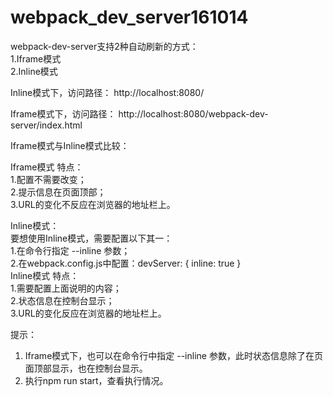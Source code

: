 # webpack_dev_server161014

webpack-dev-server支持2种自动刷新的方式：  
1.Iframe模式  
2.Inline模式  

Inline模式下，访问路径：
http://localhost:8080/

Iframe模式下，访问路径：
http://localhost:8080/webpack-dev-server/index.html

Iframe模式与Inline模式比较：

Iframe模式 特点：  
1.配置不需要改变；  
2.提示信息在页面顶部；  
3.URL的变化不反应在浏览器的地址栏上。  

Inline模式：  
要想使用Inline模式，需要配置以下其一：  
1.在命令行指定 --inline 参数；  
2.在webpack.config.js中配置：devServer: { inline: true }  
Inline模式 特点：  
1.需要配置上面说明的内容；  
2.状态信息在控制台显示；  
3.URL的变化反应在浏览器的地址栏上。  

提示：  
1. Iframe模式下，也可以在命令行中指定 --inline 参数，此时状态信息除了在页面顶部显示，也在控制台显示。  
2. 执行npm run start，查看执行情况。
